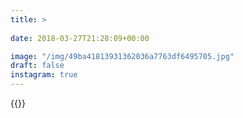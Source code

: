 ```yaml
---
title: >
  
date: 2018-03-27T21:28:09+00:00

image: "/img/49ba41813931362036a7763df6495705.jpg"
draft: false
instagram: true
---
```


{{<photo src="/img/49ba41813931362036a7763df6495705.jpg">}}
